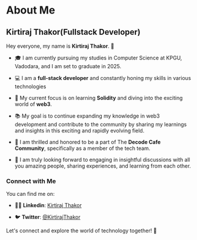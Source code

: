 
# About Me

## Kirtiraj Thakor(Fullstack Developer)

  

Hey everyone, my name is **Kirtiraj Thakor**. 👋

  

- 🎓 I am currently pursuing my studies in Computer Science at KPGU, Vadodara, and I am set to graduate in 2025.

-  💻 I am a **full-stack developer** and constantly honing my skills in various technologies

- 🔭 My current focus is on learning **Solidity** and diving into the exciting world of **web3**.

- 📚 My goal is to continue expanding my knowledge in web3 development and contribute to the community by sharing my learnings and insights in this exciting and rapidly evolving field.

- 🌟 I am thrilled and honored to be a part of The **Decode Cafe Community**, specifically as a member of the tech team.

- 💬 I am truly looking forward to engaging in insightful discussions with all you amazing people, sharing experiences, and learning from each other.

  

### Connect with Me

  

You can find me on:

- 👨‍💻 **Linkedin**: [Kirtiraj Thakor](https://www.linkedin.com/in/kirtiraj-thakor-0a5440204/)

- 🐦 **Twitter**: [@KirtirajThakor](https://twitter.com/KirtirajThakor)

Let's connect and explore the world of technology together! 🚀